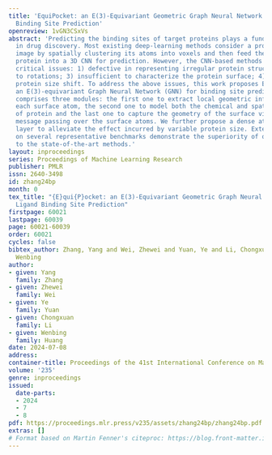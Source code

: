 ```yaml
---
title: 'EquiPocket: an E(3)-Equivariant Geometric Graph Neural Network for Ligand
  Binding Site Prediction'
openreview: 1vGN3CSxVs
abstract: 'Predicting the binding sites of target proteins plays a fundamental role
  in drug discovery. Most existing deep-learning methods consider a protein as a 3D
  image by spatially clustering its atoms into voxels and then feed the voxelized
  protein into a 3D CNN for prediction. However, the CNN-based methods encounter several
  critical issues: 1) defective in representing irregular protein structures; 2) sensitive
  to rotations; 3) insufficient to characterize the protein surface; 4) unaware of
  protein size shift. To address the above issues, this work proposes EquiPocket,
  an E(3)-equivariant Graph Neural Network (GNN) for binding site prediction, which
  comprises three modules: the first one to extract local geometric information for
  each surface atom, the second one to model both the chemical and spatial structure
  of protein and the last one to capture the geometry of the surface via equivariant
  message passing over the surface atoms. We further propose a dense attention output
  layer to alleviate the effect incurred by variable protein size. Extensive experiments
  on several representative benchmarks demonstrate the superiority of our framework
  to the state-of-the-art methods.'
layout: inproceedings
series: Proceedings of Machine Learning Research
publisher: PMLR
issn: 2640-3498
id: zhang24bp
month: 0
tex_title: "{E}qui{P}ocket: an E(3)-Equivariant Geometric Graph Neural Network for
  Ligand Binding Site Prediction"
firstpage: 60021
lastpage: 60039
page: 60021-60039
order: 60021
cycles: false
bibtex_author: Zhang, Yang and Wei, Zhewei and Yuan, Ye and Li, Chongxuan and Huang,
  Wenbing
author:
- given: Yang
  family: Zhang
- given: Zhewei
  family: Wei
- given: Ye
  family: Yuan
- given: Chongxuan
  family: Li
- given: Wenbing
  family: Huang
date: 2024-07-08
address:
container-title: Proceedings of the 41st International Conference on Machine Learning
volume: '235'
genre: inproceedings
issued:
  date-parts:
  - 2024
  - 7
  - 8
pdf: https://proceedings.mlr.press/v235/assets/zhang24bp/zhang24bp.pdf
extras: []
# Format based on Martin Fenner's citeproc: https://blog.front-matter.io/posts/citeproc-yaml-for-bibliographies/
---
```

